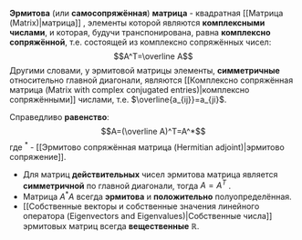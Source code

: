 **Эрмитова** (или **самосопряжённая**) **матрица** - квадратная [[Матрица (Matrix)|матрица]] , элементы которой являются **комплексными числами**, и которая, будучи транспонирована, равна **комплексно сопряжённой**, т.е. состоящей из комплексно сопряжённых чисел: $$A^T=\overline A$$Другими словами, у эрмитовой матрицы элементы, **симметричные** относительно главной диагонали, являются [[Комплексно сопряжённая матрица (Matrix with complex conjugated entries)|комплексно сопряжёнными]] числами, т.е. $\overline{a_{ij}}=a_{ji}$.

Справедливо **равенство**:$$A=(\overline A)^T=A^*$$где $^*$ - [[Эрмитово сопряжённая матрица (Hermitian adjoint)|эрмитово сопряжение]].

- Для матриц **действительных** чисел эрмитова матрица является **симметричной** по главной диагонали, тогда $A=A^T$ .
- Матрица $A^*A$ всегда **эрмитова** и **положительно** полуопределённая.
- [[Собственные векторы и собственные значения линейного оператора (Eigenvectors and Eigenvalues)|Собственные числа]] эрмитовых матриц всегда **вещественные** $\mathbb{R}$.